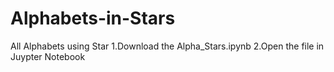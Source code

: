 # Alphabets-in-Stars
All Alphabets using Star
1.Download the Alpha_Stars.ipynb 
2.Open the file in Juypter Notebook

